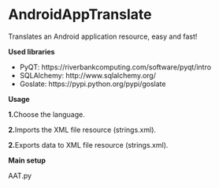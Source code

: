 # AndroidAppTranslate
Translates an Android application resource, easy and fast!

<p><b>Used libraries</b></p>

<ul>
  <li>PyQT: https://riverbankcomputing.com/software/pyqt/intro</li>
  <li>SQLAlchemy: http://www.sqlalchemy.org/</li>
  <li>Goslate: https://pypi.python.org/pypi/goslate</li>
</ul>
 
 
<p><b>Usage</b></p>
<p><b>1.</b>Choose the language.</p> 
<p><b>2.</b>Imports the XML file resource (strings.xml).</p> 
<p><b>2.</b>Exports data to XML file resource (strings.xml).</p>


<p><b>Main setup</b></p>
 AAT.py


